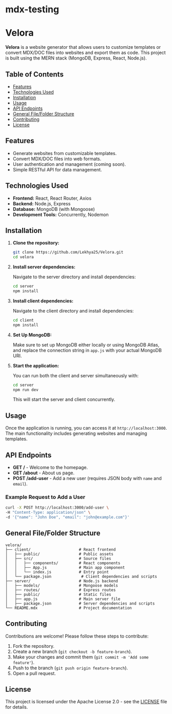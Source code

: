 # mdx-testing

# Velora

**Velora** is a website generator that allows users to customize templates or convert MDX/DOC files into websites and export them as code. This project is built using the MERN stack (MongoDB, Express, React, Node.js).

## Table of Contents

- [Features](#features)
- [Technologies Used](#technologies-used)
- [Installation](#installation)
- [Usage](#usage)
- [API Endpoints](#api-endpoints)
- [General File/Folder Structure](#general-filefolder-structure)
- [Contributing](#contributing)
- [License](#license)

## Features

- Generate websites from customizable templates.
- Convert MDX/DOC files into web formats.
- User authentication and management (coming soon).
- Simple RESTful API for data management.

## Technologies Used

- **Frontend:** React, React Router, Axios
- **Backend:** Node.js, Express
- **Database:** MongoDB (with Mongoose)
- **Development Tools:** Concurrently, Nodemon

## Installation

1. **Clone the repository:**

   ```bash
   git clone https://github.com/Lekhya25/Velora.git
   cd velora
   ```

2. **Install server dependencies:**

   Navigate to the server directory and install dependencies:

   ```bash
   cd server
   npm install
   ```

3. **Install client dependencies:**

   Navigate to the client directory and install dependencies:

   ```bash
   cd client
   npm install
   ```

4. **Set Up MongoDB:**

   Make sure to set up MongoDB either locally or using MongoDB Atlas, and replace the connection string in `app.js` with your actual MongoDB URI.

5. **Start the application:**

   You can run both the client and server simultaneously with:

   ```bash
   cd server
   npm run dev
   ```

   This will start the server and client concurrently.

## Usage

Once the application is running, you can access it at `http://localhost:3000`. The main functionality includes generating websites and managing templates.

## API Endpoints

- **GET /** - Welcome to the homepage.
- **GET /about** - About us page.
- **POST /add-user** - Add a new user (requires JSON body with `name` and `email`).

### Example Request to Add a User

```bash
curl -X POST http://localhost:3000/add-user \
-H "Content-Type: application/json" \
-d '{"name": "John Doe", "email": "john@example.com"}'
```

## General File/Folder Structure

```
velora/
├── client/                     # React frontend
│   ├── public/                 # Public assets
│   ├── src/                    # Source files
│   │   ├── components/         # React components
│   │   ├── App.js              # Main app component
│   │   └── index.js            # Entry point
│   └── package.json             # Client dependencies and scripts
├── server/                     # Node.js backend
│   ├── models/                 # Mongoose models
│   ├── routes/                 # Express routes
│   ├── public/                 # Static files
│   ├── app.js                  # Main server file
│   ├── package.json            # Server dependencies and scripts
└── README.mdx                  # Project documentation
```

## Contributing

Contributions are welcome! Please follow these steps to contribute:

1. Fork the repository.
2. Create a new branch (`git checkout -b feature-branch`).
3. Make your changes and commit them (`git commit -m 'Add some feature'`).
4. Push to the branch (`git push origin feature-branch`).
5. Open a pull request.

## License

This project is licensed under the Apache License 2.0 - see the [LICENSE](LICENSE) file for details.

